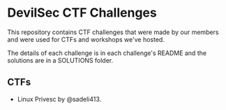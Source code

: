 # DevilSec CTF Challenges


This repository contains CTF challenges that were made by our members and were used for CTFs and workshops we've hosted.

The details of each challenge is in each challenge's README and the solutions are in a SOLUTIONS folder.

## CTFs

- Linux Privesc by @sadeli413.
